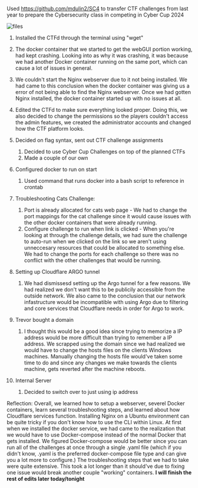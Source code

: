 Used https://github.com/mdulin2/SC4 to transfer CTF challenges from last year to prepare the Cybersecurity class in competing in Cyber Cup 2024

![files](https://github.com/crazycoderLucy/cvnetworking23-24/assets/117693275/186e1046-3a97-4844-a95b-b990debde3fc)


1. Installed the CTFd through the terminal using "wget"

2. The docker container that we started to get the webGUI portion working, had kept crashing. Looking into as why it was crashing, it was because we had another Docker container running on the same port, which can cause a lot of issues in general.

3. We couldn't start the Nginx webserver due to it not being installed. We had came to this conclusion when the docker container was giving us a error of not being able to find the Nginx webserver. Once we had gotten Nginx installed, the docker container started up with no issues at all.

4. Edited the CTFd to make sure everything looked proper. Doing this, we also decided to change the permissions so the players couldn't access the admin features, we created the administrator accounts and changed how the CTF platform looks. 
  
5. Decided on flag syntax, sent out CTF challenge assignments 
    1. Decided to use Cyber Cup Challenges on top of the planned CTFs
    2. Made a couple of our own
6. Configured docker to run on start
    1. Used command that runs docker into a bash script to reference in crontab
7. Troubleshooting Cats Challenge:
    1. Port is already allocated for cats web page - We had to change the port mappings for the cat challenge since it would cause issues with the other docker containers that were already running. 
    2. Configure challenge to run when link is clicked - When you're looking at through the challenge details, we had  sure the challenge to auto-run when we clicked on the link so we aren't using unneccesary resources that could be allocated to something else. We had to change the ports for each challenge so there was no conflict with the other challenges that would be running. 
8. Setting up Cloudflare ARGO tunnel
    1. We had dismissesd setting up the Argo tunnel for a few reasons. We had realized we don't want this to be publicily accessible from the outside network. We also came to the conclusion that our network infastructure would be incompatible with using Argo due to filtering and core services that Cloudflare needs in order for Argo to work. 
9. Trevor bought a domain
    1. I thought this would be a good idea since trying to memorize a IP address would be more difficult than trying to remember a IP address. We scrapped using the domain since we had realized we would have to change the hosts files on the clients Windows machines. Manually changing the hosts file would've taken some time to do and since any changes we make towards the clients machine, gets reverted after the machine reboots.
10. Internal Server
    1. Decided to switch over to just using ip address



Reflection:
Overall, we learned how to setup a webserver, severel Docker containers, learn several troubleshooting steps, and learned about how Cloudflare services function. Installing Nginx on a Ubuntu environment can be quite tricky if you don't know how to use the CLI within Linux. At first when we installed the docker service, we had came to the realization that we would have to use Docker-compose instead of the normal Docker that gets installed. We figured Docker-compose would be better since you can run all of the challenges at once through a single .yaml file (which if you didn't know, .yaml is the preferred docker-compose file type and can give you a lot more to configure.) The troubleshooting steps that we had to take were quite extensive. This took a lot longer than it should've due to fixing one issue would break another couple "working" containers. **I will finish the rest of edits later today/tonight**
